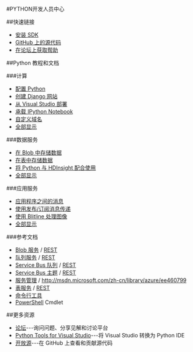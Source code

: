 <properties 
pageTitle="Windows Azure 开发人员中心：PYTHON" 
description="" 
services="PYTHON" 
documentationCenter="Develop" 
authors="" 
manager="Tiffena" 
editor="Eric Chen" />

#PYTHON开发人员中心

##快速链接
- [安装 SDK](/zh-cn/documentation/articles/python-how-to-install/)
- [GitHub 上的源代码](https://github.com/WindowsAzure/azure-sdk-for-python)
- [在论坛上获取帮助](http://pytools.codeplex.com/discussions)

##Python 教程和文档

###计算

- [配置 Python](/zh-cn/documentation/articles/web-sites-python-configure/)
- [创建 Django 网站](/zh-cn/documentation/articles/web-sites-python-create-deploy-django-app/)
- [从 Visual Studio 部署](/zh-cn/documentation/articles/web-sites-python-ptvs-django-mysql/)
- [承载 IPython Notebook](/zh-cn/documentation/articles/virtual-machines-python-ipython-notebook/)
- [自定义域名](/zh-cn/documentation/articles/web-sites-custom-domain-name/)
- [全部显示](/zh-cn/develop/python/compute/)

###数据服务

- [在 Blob 中存储数据](/zh-cn/documentation/articles/storage-python-how-to-use-blob-storage/)
- [在表中存储数据](/zh-cn/documentation/articles/storage-python-how-to-use-table-storage/)
- [将 Python 与 HDInsight 配合使用](zh-cn/documentation/articles/hdinsight-python/)
- [全部显示](zh-cn/develop/python/data-services/)

###应用服务

- [应用程序之间的消息](/zh-cn/documentation/articles/service-bus-python-how-to-use-queues/)
- [使用发布/订阅消息传递](/zh-cn/documentation/articles/service-bus-python-how-to-use-topics-subscriptions/)
- [使用 Blitline 处理图像](/zh-cn/documentation/articles/store-blitline-how-to-use/)
- [全部显示](/zh-cn/develop/python/app-services/)

###参考文档

- [Blob 服务](/zh-cn/documentation/articles/storage-python-how-to-use-blob-storage/) / [REST](http://msdn.microsoft.com/zh-cn/library/azure/dd179355)
- [队列服务](/zh-cn/documentation/articles/storage-python-how-to-use-queue-storage/) / [REST](http://msdn.microsoft.com/zh-cn/library/azure/dd179355)
- [Service Bus 队列](zh-cn/documentation/articles/service-bus-python-how-to-use-queues/) / [REST](http://msdn.microsoft.com/zh-cn/library/azure/hh780717)
- [Service Bus 主题](/zh-cn/documentation/articles/service-bus-python-how-to-use-topics-subscriptions/) / [REST](http://msdn.microsoft.com/zh-cn/library/azure/hh780717)
- [服务管理](zh-cn/documentation/articles/cloud-services-python-how-to-use-service-management/) / http://msdn.microsoft.com/zh-cn/library/azure/ee460799
- [表服务](/zh-cn/documentation/articles/storage-python-how-to-use-table-storage/) / [REST](http://msdn.microsoft.com/zh-cn/library/azure/dd179355)
- [命令行工具](/zh-cn/documentation/articles/xplat-cli/)
- [PowerShell](/zh-cn/documentation/articles/install-configure-powershell/) Cmdlet

##更多资源

- [论坛](http://pytools.codeplex.com/discussions)---询问问题、分享见解和讨论平台
- [Python Tools for Visual Studio](http://pytools.codeplex.com/)---将 Visual Studio 转换为 Python IDE
- [开放源](https://github.com/windowsazure/azure-sdk-for-python/)---在 GitHub 上查看和贡献源代码

